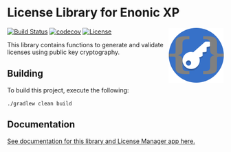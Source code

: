 License Library for Enonic XP
=============================

<img align="right" alt="Lib License Logo" width="128" src="./license-lib-logo.svg">

[![Build Status](https://travis-ci.org/enonic/lib-license.svg?branch=master)](https://travis-ci.org/enonic/lib-license)
[![codecov](https://codecov.io/gh/enonic/lib-license/branch/master/graph/badge.svg)](https://codecov.io/gh/enonic/lib-license)
[![License](https://img.shields.io/github/license/enonic/lib-license.svg)](http://www.apache.org/licenses/LICENSE-2.0.html)

This library contains functions to generate and validate licenses using public key cryptography.


## Building

To build this project, execute the following:

```
./gradlew clean build
```

## Documentation

[See documentation for this library and License Manager app here.](docs/index.adoc)
